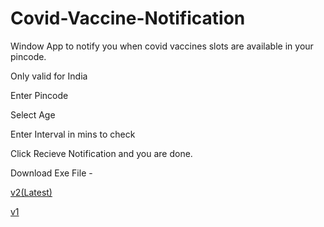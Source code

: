 # Covid-Vaccine-Notification

Window App to notify you when covid vaccines slots are available in your pincode.

Only valid for India

Enter Pincode

Select Age

Enter Interval in mins to check 

Click Recieve Notification and you are done.



Download Exe File - 

[v2(Latest)](shorturl.at/dBGX7)

[v1](shorturl.at/rsSW6)
